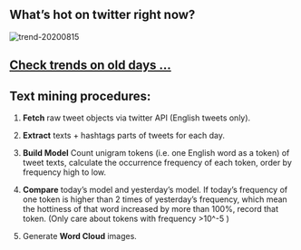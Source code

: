 ## What’s hot on twitter right now?

![trend-20200815][wordcloud]

[wordcloud]: https://raw.githubusercontent.com/xdqc/tweet-trend-everyday/master/word-cloud/trend-20200815.png?token=AF5V4P7ADR6KQBZ4CEDTNIK6AXRMU "trend-20200815"

## [Check trends on old days ...](https://github.com/xdqc/tweet-trend-everyday/tree/master/word-cloud)

## Text mining procedures:

1. **Fetch** raw tweet objects via twitter API (English tweets only).

2. **Extract** texts + hashtags parts of tweets for each day.

3. **Build Model** Count unigram tokens (i.e. one English word as a token) of tweet texts, calculate the occurrence frequency of each token, order by frequency high to low.

4. **Compare** today’s model and yesterday’s model. If today’s frequency of one token is higher than 2 times of yesterday’s frequency, which mean the hottiness of that word increased by more than 100%, record that token. (Only care about tokens with frequency >10^-5 )

5. Generate **Word Cloud** images.

